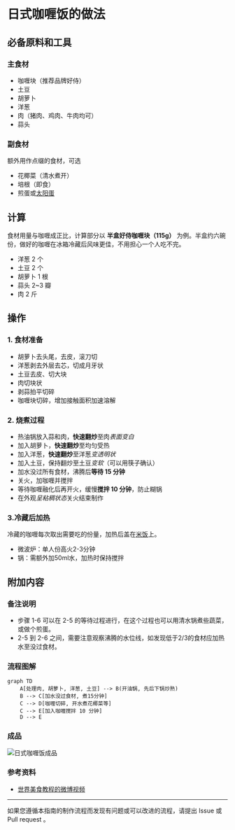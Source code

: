 # 日式咖喱饭的做法

## 必备原料和工具

### 主食材

- 咖喱块（推荐品牌好侍）
- 土豆
- 胡萝卜
- 洋葱
- 肉（猪肉、鸡肉、牛肉均可）
- 蒜头

### 副食材

额外用作点缀的食材，可选

- 花椰菜（清水煮开）
- 培根（即食）
- 煎蛋或[太阳蛋](../../breakfast/太阳蛋.md)

## 计算

食材用量与咖喱成正比，计算部分以 **半盒好侍咖喱块（115g）** 为例。半盒约六碗份，做好的咖喱在冰箱冷藏后风味更佳，不用担心一个人吃不完。

- 洋葱 2 个
- 土豆 2 个
- 胡萝卜 1 根
- 蒜头 2~3 瓣
- 肉 2 斤

## 操作

### 1. 食材准备

- 胡萝卜去头尾，去皮，滚刀切
- 洋葱剥去外层去芯，切成月牙状
- 土豆去皮、切大块
- 肉切块状
- 剥蒜拍平切碎
- 咖喱块切碎，增加接触面积加速溶解

### 2. 烧煮过程

- 热油锅放入蒜和肉，**快速翻炒**至肉*表面变白*
- 加入胡萝卜，**快速翻炒**至均匀受热
- 加入洋葱，**快速翻炒**至洋葱*变透明状*
- 加入土豆，保持翻炒至土豆*变软*（可以用筷子确认）
- 加水没过所有食材，沸腾后**等待 15 分钟**
- 关火，加咖喱并搅拌
- 等待咖喱融化后再开火，缓慢**搅拌 10 分钟**，防止糊锅
- 在外观*呈粘稠状态*关火结束制作

### 3.冷藏后加热

冷藏的咖喱每次取出需要吃的份量，加热后盖在[米饭](../米饭.md)上。

- 微波炉：单人份高火2-3分钟
- 锅：需额外加50ml水，加热时保持搅拌

## 附加内容

### 备注说明

- 步骤 1-6 可以在 2-5 的等待过程进行，在这个过程也可以用清水锅煮些蔬菜，或做个煎蛋。
- 2-5 到 2-6 之间，需要注意观察沸腾的水位线，如发现低于2/3的食材应加热水至没过食材。

### 流程图解

``` mermaid
graph TD
    A[处理肉, 胡萝卜, 洋葱, 土豆] --> B(开油锅, 先后下锅炒熟)
    B --> C[加水没过食材, 煮15分钟]
    C --> D[咖喱切碎, 开水煮花椰菜等]
    C --> E[加入咖喱搅拌 10 分钟]
    D --> E
```

### 成品

![日式咖喱饭成品](./成品.jpg)

### 参考资料

- [世界美食教程的微博视频](http://t.cn/EJ77yFy)

---
如果您遵循本指南的制作流程而发现有问题或可以改进的流程，请提出 Issue 或 Pull request 。
